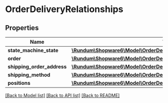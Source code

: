 # OrderDeliveryRelationships

## Properties
Name | Type | Description | Notes
------------ | ------------- | ------------- | -------------
**state_machine_state** | [**\Rundum\Shopware6\Model\OrderDeliveryRelationshipsStateMachineState**](OrderDeliveryRelationshipsStateMachineState.md) |  | [optional] 
**order** | [**\Rundum\Shopware6\Model\OrderDeliveryRelationshipsOrder**](OrderDeliveryRelationshipsOrder.md) |  | [optional] 
**shipping_order_address** | [**\Rundum\Shopware6\Model\OrderDeliveryRelationshipsShippingOrderAddress**](OrderDeliveryRelationshipsShippingOrderAddress.md) |  | [optional] 
**shipping_method** | [**\Rundum\Shopware6\Model\OrderDeliveryRelationshipsShippingMethod**](OrderDeliveryRelationshipsShippingMethod.md) |  | [optional] 
**positions** | [**\Rundum\Shopware6\Model\OrderDeliveryRelationshipsPositions**](OrderDeliveryRelationshipsPositions.md) |  | [optional] 

[[Back to Model list]](../../README.md#documentation-for-models) [[Back to API list]](../../README.md#documentation-for-api-endpoints) [[Back to README]](../../README.md)

